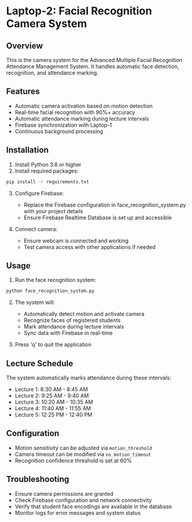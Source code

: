 # Laptop-2: Facial Recognition Camera System

## Overview
This is the camera system for the Advanced Multiple Facial Recognition Attendance Management System. It handles automatic face detection, recognition, and attendance marking.

## Features
- Automatic camera activation based on motion detection
- Real-time facial recognition with 90%+ accuracy
- Automatic attendance marking during lecture intervals
- Firebase synchronization with Laptop-1
- Continuous background processing

## Installation

1. Install Python 3.8 or higher
2. Install required packages:
```bash
pip install -r requirements.txt
```

3. Configure Firebase:
   - Replace the Firebase configuration in face_recognition_system.py with your project details
   - Ensure Firebase Realtime Database is set up and accessible

4. Connect camera:
   - Ensure webcam is connected and working
   - Test camera access with other applications if needed

## Usage

1. Run the face recognition system:
```bash
python face_recognition_system.py
```

2. The system will:
   - Automatically detect motion and activate camera
   - Recognize faces of registered students
   - Mark attendance during lecture intervals
   - Sync data with Firebase in real-time

3. Press 'q' to quit the application

## Lecture Schedule
The system automatically marks attendance during these intervals:
- Lecture 1: 8:30 AM - 8:45 AM
- Lecture 2: 9:25 AM - 9:40 AM  
- Lecture 3: 10:20 AM - 10:35 AM
- Lecture 4: 11:40 AM - 11:55 AM
- Lecture 5: 12:25 PM - 12:40 PM

## Configuration
- Motion sensitivity can be adjusted via `motion_threshold`
- Camera timeout can be modified via `no_motion_timeout`
- Recognition confidence threshold is set at 60%

## Troubleshooting
- Ensure camera permissions are granted
- Check Firebase configuration and network connectivity
- Verify that student face encodings are available in the database
- Monitor logs for error messages and system status
